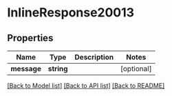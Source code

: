 # InlineResponse20013

## Properties
Name | Type | Description | Notes
------------ | ------------- | ------------- | -------------
**message** | **string** |  | [optional] 

[[Back to Model list]](../../README.md#documentation-for-models) [[Back to API list]](../../README.md#documentation-for-api-endpoints) [[Back to README]](../../README.md)

